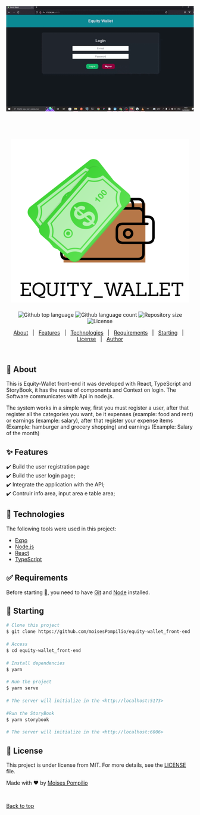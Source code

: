 <div align="center" id="top"> 
  <img src="./src/assets/Equity-Waller_front-end ‐ Feito com o Clipchamp (1) (1).gif" alt="Equity Wallet" />

  &#xa0;

  <!-- <a href="https://equitywallet.netlify.app">Demo</a> -->
</div>

<h1 align="center"><img src="./src/assets/equity-logo-completa.png" /></h1>

<p align="center">
  <img alt="Github top language" src="https://img.shields.io/github/languages/top/moisesPompilio/equity-wallet_front-end?color=56BEB8">

  <img alt="Github language count" src="https://img.shields.io/github/languages/count/moisesPompilio/equity-wallet_front-end?color=56BEB8">

  <img alt="Repository size" src="https://img.shields.io/github/repo-size/moisesPompilio/equity-wallet_front-end?color=56BEB8">

  <img alt="License" src="https://img.shields.io/github/license/moisesPompilio/equity-wallet_front-end?color=56BEB8">

  <!-- <img alt="Github issues" src="https://img.shields.io/github/issues/moisesPompilio/equity-wallet_front-end?color=56BEB8" /> -->

  <!-- <img alt="Github forks" src="https://img.shields.io/github/forks/moisesPompilio/equity-wallet_front-end?color=56BEB8" /> -->

  <!-- <img alt="Github stars" src="https://img.shields.io/github/stars/moisesPompilio/equity-wallet_front-end?color=56BEB8" /> -->
</p>

<!-- Status -->

<!-- <h4 align="center"> 
	🚧  Equity Wallet 🚀 Under construction...  🚧
</h4> 

<hr> -->

<p align="center">
  <a href="#dart-about">About</a> &#xa0; | &#xa0; 
  <a href="#sparkles-features">Features</a> &#xa0; | &#xa0;
  <a href="#rocket-technologies">Technologies</a> &#xa0; | &#xa0;
  <a href="#white_check_mark-requirements">Requirements</a> &#xa0; | &#xa0;
  <a href="#checkered_flag-starting">Starting</a> &#xa0; | &#xa0;
  <a href="#memo-license">License</a> &#xa0; | &#xa0;
  <a href="https://github.com/moisesPompilio" target="_blank">Author</a>
</p>

<br>

## :dart: About ##

This is Equity-Wallet front-end it was developed with React, TypeScript and StoryBook, it has the reuse of components and Context on login. The Software communicates with Api in node.js.

The system works in a simple way, first you must register a user, after that register all the categories you want, be it expenses (example: food and rent) or earnings (example: salary), after that register your expense items (Example: hamburger and grocery shopping) and earnings (Example: Salary of the month)

## :sparkles: Features ##

:heavy_check_mark: Build the user registration page\
:heavy_check_mark: Build the user login page;\
:heavy_check_mark: Integrate the application with the API;\
:heavy_check_mark: Contruir info area, input area e table area;

## :rocket: Technologies ##

The following tools were used in this project:

- [Expo](https://expo.io/)
- [Node.js](https://nodejs.org/en/)
- [React](https://pt-br.reactjs.org/)
- [TypeScript](https://www.typescriptlang.org/)

## :white_check_mark: Requirements ##

Before starting :checkered_flag:, you need to have [Git](https://git-scm.com) and [Node](https://nodejs.org/en/) installed.

## :checkered_flag: Starting ##

```bash
# Clone this project
$ git clone https://github.com/moisesPompilio/equity-wallet_front-end

# Access
$ cd equity-wallet_front-end

# Install dependencies
$ yarn

# Run the project
$ yarn serve

# The server will initialize in the <http://localhost:5173>

#Run the StoryBook
$ yarn storybook

# The server will initialize in the <http://localhost:6006>
```

## :memo: License ##

This project is under license from MIT. For more details, see the [LICENSE](LICENSE.md) file.


Made with :heart: by <a href="https://github.com/moisesPompilio" target="_blank">Moises Pompilio</a>

&#xa0;

<a href="#top">Back to top</a>
